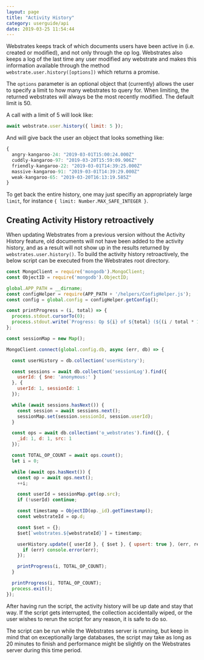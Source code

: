 ```yaml
---
layout: page
title: "Activity History"
category: userguide/api
date: 2019-03-25 11:54:44
---
```


Webstrates keeps track of which documents users have been active in (i.e. created or modified), and
not only through the op log. Webstrates also keeps a log of the last time any user modified any
webstrate and makes this information available through the method
`webstrate.user.history([options])` which returns a promise.

The `options` parameter is an optional object that (currently) allows the user to specify a limit
to how many webstrates to query for. When limiting, the returned webstrates will always be the most
recently modified. The default limit is 50.

A call with a limit of 5 will look like:

```javascript
await webstrate.user.history({ limit: 5 });
```

And will give back the user an object that looks something like:

```javascript
{
  angry-kangaroo-24: "2019-03-01T15:00:24.000Z"
  cuddly-kangaroo-97: "2019-03-20T15:59:09.906Z"
  friendly-kangaroo-22: "2019-03-01T14:39:25.000Z"
  massive-kangaroo-91: "2019-03-01T14:39:29.000Z"
  weak-kangaroo-65: "2019-03-20T16:13:19.585Z"
}
```

To get back the entire history, one may just specifiy an appropriately large `limit`, for instance
`{ limit: Number.MAX_SAFE_INTEGER }`.

## Creating Activity History retroactively

When updating Webstrates from a previous version without the Activity History feature, old documents
will not have been added to the activity history, and as a result will not show up in the results
returned by `webstrates.user.history()`. To build the activity history retroactively,
the below script can be executed from the Webstrates root directory.

```javascript
const MongoClient = require('mongodb').MongoClient;
const ObjectID = require('mongodb').ObjectID;

global.APP_PATH = __dirname;
const configHelper = require(APP_PATH + '/helpers/ConfigHelper.js');
const config = global.config = configHelper.getConfig();

const printProgress = (i, total) => {
  process.stdout.cursorTo(0);
  process.stdout.write(`Progress: Op ${i} of ${total} (${(i / total * 100).toFixed(2)}%)`);
};

const sessionMap = new Map();

MongoClient.connect(global.config.db, async (err, db) => {

  const userHistory = db.collection('userHistory');

  const sessions = await db.collection('sessionLog').find({
    userId: { $ne: 'anonymous:' }
  }, {
    userId: 1, sessionId: 1
  });

  while (await sessions.hasNext()) {
    const session = await sessions.next();
    sessionMap.set(session.sessionId, session.userId);
  }

  const ops = await db.collection('o_webstrates').find({}, {
    _id: 1, d: 1, src: 1
  });

  const TOTAL_OP_COUNT = await ops.count();
  let i = 0;

  while (await ops.hasNext()) {
    const op = await ops.next();
    ++i;

    const userId = sessionMap.get(op.src);
    if (!userId) continue;

    const timestamp = ObjectID(op._id).getTimestamp();
    const webstrateId = op.d;

    const $set = {};
    $set[`webstrates.${webstrateId}`] = timestamp;

    userHistory.update({ userId }, { $set }, { upsert: true }, (err, res) => {
      if (err) console.error(err);
    });

    printProgress(i, TOTAL_OP_COUNT);
  }

  printProgress(i, TOTAL_OP_COUNT);
  process.exit();
});
```

After having run the script, the activity history will be up date and stay that way. If the script
gets interrupted, the collection accidentally wiped, or the user wishes to rerun the script for any
reason, it is safe to do so.

The script can be run while the Webstrates server is running, but keep in mind that on exceptionally
large databases, the script may take as long as 20 minutes to finish and performance might be
slightly on the Webstrates server during this time period.